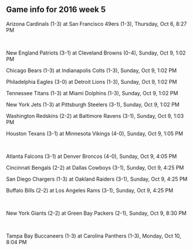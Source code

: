 ## Game info for 2016 week 5
Arizona Cardinals (1-3) at San Francisco 49ers (1-3), Thursday, Oct 6, 8:27 PM


<br/>

New England Patriots (3-1) at Cleveland Browns (0-4), Sunday, Oct 9, 1:02 PM

Chicago Bears (1-3) at Indianapolis Colts (1-3), Sunday, Oct 9, 1:02 PM

Philadelphia Eagles (3-0) at Detroit Lions (1-3), Sunday, Oct 9, 1:02 PM

Tennessee Titans (1-3) at Miami Dolphins (1-3), Sunday, Oct 9, 1:02 PM

New York Jets (1-3) at Pittsburgh Steelers (3-1), Sunday, Oct 9, 1:02 PM

Washington Redskins (2-2) at Baltimore Ravens (3-1), Sunday, Oct 9, 1:03 PM

Houston Texans (3-1) at Minnesota Vikings (4-0), Sunday, Oct 9, 1:05 PM


<br/>

Atlanta Falcons (3-1) at Denver Broncos (4-0), Sunday, Oct 9, 4:05 PM

Cincinnati Bengals (2-2) at Dallas Cowboys (3-1), Sunday, Oct 9, 4:25 PM

San Diego Chargers (1-3) at Oakland Raiders (3-1), Sunday, Oct 9, 4:25 PM

Buffalo Bills (2-2) at Los Angeles Rams (3-1), Sunday, Oct 9, 4:25 PM


<br/>

New York Giants (2-2) at Green Bay Packers (2-1), Sunday, Oct 9, 8:30 PM


<br/>

Tampa Bay Buccaneers (1-3) at Carolina Panthers (1-3), Monday, Oct 10, 8:04 PM

